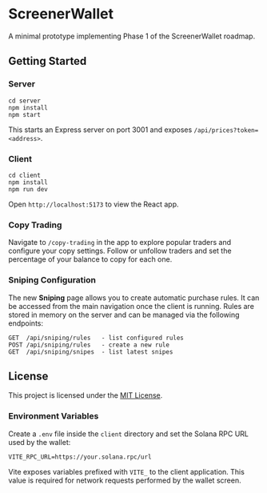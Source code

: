# ScreenerWallet

A minimal prototype implementing Phase 1 of the ScreenerWallet roadmap.

## Getting Started

### Server

```
cd server
npm install
npm start
```

This starts an Express server on port 3001 and exposes `/api/prices?token=<address>`.

### Client

```
cd client
npm install
npm run dev
```

Open `http://localhost:5173` to view the React app.

### Copy Trading

Navigate to `/copy-trading` in the app to explore popular traders and configure
your copy settings. Follow or unfollow traders and set the percentage of your
balance to copy for each one.


### Sniping Configuration

The new **Sniping** page allows you to create automatic purchase rules. It can
be accessed from the main navigation once the client is running. Rules are
stored in memory on the server and can be managed via the following endpoints:

```
GET  /api/sniping/rules   - list configured rules
POST /api/sniping/rules   - create a new rule
GET  /api/sniping/snipes  - list latest snipes
```

## License

This project is licensed under the [MIT License](LICENSE).

### Environment Variables

Create a `.env` file inside the `client` directory and set the Solana RPC URL
used by the wallet:

```
VITE_RPC_URL=https://your.solana.rpc/url
```

Vite exposes variables prefixed with `VITE_` to the client application. This
value is required for network requests performed by the wallet screen.

